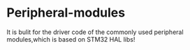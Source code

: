 # Peripheral-modules
It is bulit for the driver code of the commonly used peripheral modules,which is based on STM32 HAL libs!
